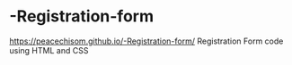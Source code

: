 # -Registration-form
https://peacechisom.github.io/-Registration-form/
Registration Form code 
using HTML and CSS
